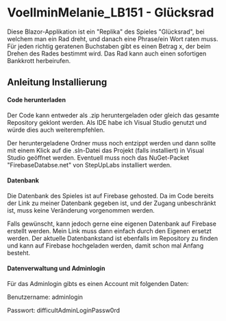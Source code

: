 # VoellminMelanie_LB151 - Glücksrad

Diese Blazor-Applikation ist ein "Replika" des Spieles "Glücksrad", bei welchem man ein Rad dreht, und danach eine Phrase/ein Wort raten muss. Für jeden richtig geratenen Buchstaben gibt es einen Betrag x, der beim Drehen des Rades bestimmt wird. Das Rad kann auch einen sofortigen Bankkrott herbeirufen.

## Anleitung Installierung

#### Code herunterladen

Der Code kann entweder als .zip heruntergeladen oder gleich das gesamte Repository geklont werden. Als IDE habe ich Visual Studio genutzt und würde dies auch weiterempfehlen.

Der heruntergeladene Ordner muss noch entzippt werden und dann sollte mit einem Klick auf die .sln-Datei das Projekt (falls installiert) in Visual Studio geöffnet werden. Eventuell muss noch das NuGet-Packet "FirebaseDatabse.net" von StepUpLabs installiert werden.

#### Datenbank

Die Datenbank des Spieles ist auf Firebase gehosted. Da im Code bereits der Link zu meiner Datenbank gegeben ist, und der Zugang unbeschränkt ist, muss keine Veränderung vorgenommen werden.

Falls gewünscht, kann jedoch gerne eine eigenen Datenbank auf Firebase erstellt werden. Mein Link muss dann einfach durch den Eigenen ersetzt werden. Der aktuelle Datenbankstand ist ebenfalls im Repository zu finden und kann auf Firebase hochgeladen werden, damit schon mal Anfang besteht.

#### Datenverwaltung und Adminlogin

Für das Adminlogin gibts es einen Account mit folgenden Daten:

Benutzername: adminlogin

Passwort: difficultAdminLoginPassw0rd

